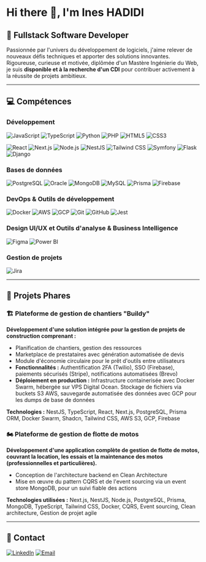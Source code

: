 # Hi there 👋, I'm Ines HADIDI
## 🚀 Fullstack Software Developer

Passionnée par l'univers du développement de logiciels, j'aime relever de nouveaux défis techniques et apporter des solutions innovantes. Rigoureuse, curieuse et motivée, diplômée d'un Mastère Ingénierie du Web, je suis **disponible et à la recherche d'un CDI** pour contribuer activement à la réussite de projets ambitieux.

---

## 💻 Compétences

### **Développement**
![JavaScript](https://img.shields.io/badge/-JavaScript-F7DF1E?style=for-the-badge&logo=javascript&logoColor=black)
![TypeScript](https://img.shields.io/badge/-TypeScript-3178C6?style=for-the-badge&logo=typescript&logoColor=white)
![Python](https://img.shields.io/badge/-Python-3776AB?style=for-the-badge&logo=python&logoColor=white)
![PHP](https://img.shields.io/badge/-PHP-777BB4?style=for-the-badge&logo=php&logoColor=white)
![HTML5](https://img.shields.io/badge/-HTML5-E34F26?style=for-the-badge&logo=html5&logoColor=white)
![CSS3](https://img.shields.io/badge/-CSS3-1572B6?style=for-the-badge&logo=css3&logoColor=white)

![React](https://img.shields.io/badge/-React-61DAFB?style=for-the-badge&logo=react&logoColor=black)
![Next.js](https://img.shields.io/badge/-Next.js-000000?style=for-the-badge&logo=next.js&logoColor=white)
![Node.js](https://img.shields.io/badge/-Node.js-339933?style=for-the-badge&logo=node.js&logoColor=white)
![NestJS](https://img.shields.io/badge/-NestJS-E0234E?style=for-the-badge&logo=nestjs&logoColor=white)
![Tailwind CSS](https://img.shields.io/badge/-Tailwind%20CSS-06B6D4?style=for-the-badge&logo=tailwindcss&logoColor=white)
![Symfony](https://img.shields.io/badge/-Symfony-000000?style=for-the-badge&logo=symfony&logoColor=white)
![Flask](https://img.shields.io/badge/-Flask-000000?style=for-the-badge&logo=flask&logoColor=white)
![Django](https://img.shields.io/badge/-Django-092E20?style=for-the-badge&logo=django&logoColor=white)

### **Bases de données**
![PostgreSQL](https://img.shields.io/badge/-PostgreSQL-336791?style=for-the-badge&logo=postgresql&logoColor=white)
![Oracle](https://img.shields.io/badge/-Oracle-F80000?style=for-the-badge&logo=oracle&logoColor=white)
![MongoDB](https://img.shields.io/badge/-MongoDB-47A248?style=for-the-badge&logo=mongodb&logoColor=white)
![MySQL](https://img.shields.io/badge/-MySQL-4479A1?style=for-the-badge&logo=mysql&logoColor=white)
![Prisma](https://img.shields.io/badge/-Prisma-2D3748?style=for-the-badge&logo=prisma&logoColor=white)
![Firebase](https://img.shields.io/badge/-Firebase-FFCA28?style=for-the-badge&logo=firebase&logoColor=black)

### **DevOps & Outils de développement**
![Docker](https://img.shields.io/badge/-Docker-2496ED?style=for-the-badge&logo=docker&logoColor=white)
![AWS](https://img.shields.io/badge/-AWS-232F3E?style=for-the-badge&logo=amazon-aws&logoColor=white)
![GCP](https://img.shields.io/badge/-GCP-4285F4?style=for-the-badge&logo=google-cloud&logoColor=white)
![Git](https://img.shields.io/badge/-Git-F05032?style=for-the-badge&logo=git&logoColor=white)
![GitHub](https://img.shields.io/badge/-GitHub-181717?style=for-the-badge&logo=github&logoColor=white)
![Jest](https://img.shields.io/badge/-Jest-C21325?style=for-the-badge&logo=jest&logoColor=white)

### **Design UI/UX et Outils d'analyse & Business Intelligence**
![Figma](https://img.shields.io/badge/-Figma-F24E1E?style=for-the-badge&logo=figma&logoColor=white)
![Power BI](https://img.shields.io/badge/-Power%20BI-F2C811?style=for-the-badge&logo=powerbi&logoColor=black)

### **Gestion de projets**
![Jira](https://img.shields.io/badge/-Jira-0052CC?style=for-the-badge&logo=jira&logoColor=white)

---

## 🚀 Projets Phares

### 🏗️ **Plateforme de gestion de chantiers "Buildy"**
**Développement d'une solution intégrée pour la gestion de projets de construction comprenant :**
- Planification de chantiers, gestion des ressources
- Marketplace de prestataires avec génération automatisée de devis
- Module d'économie circulaire pour le prêt d'outils entre utilisateurs
- **Fonctionnalités :** Authentification 2FA (Twilio), SSO (Firebase), paiements sécurisés (Stripe), notifications automatisées (Brevo)
- **Déploiement en production :** Infrastructure containerisée avec Docker Swarm, hébergée sur VPS Digital Ocean. Stockage de fichiers via buckets S3 AWS, sauvegarde automatisée des données avec GCP pour les dumps de base de données

**Technologies :** NestJS, TypeScript, React, Next.js, PostgreSQL, Prisma ORM, Docker Swarm, Shadcn, Tailwind CSS, AWS S3, GCP, Firebase

### 🏍️ **Plateforme de gestion de flotte de motos**
**Développement d'une application complète de gestion de flotte de motos, couvrant la location, les essais et la maintenance des motos (professionnelles et particulières).**
- Conception de l'architecture backend en Clean Architecture
- Mise en œuvre du pattern CQRS et de l'event sourcing via un event store MongoDB, pour un suivi fiable des actions

**Technologies utilisées :** Next.js, NestJS, Node.js, PostgreSQL, Prisma, MongoDB, TypeScript, Tailwind CSS, Docker, CQRS, Event sourcing, Clean architecture, Gestion de projet agile

---

## 🤝 Contact

[![LinkedIn](https://img.shields.io/badge/-LinkedIn-0077B5?style=for-the-badge&logo=linkedin&logoColor=white)](https://www.linkedin.com/in/ines-hadidi-5b51b825b)
[![Email](https://img.shields.io/badge/-Email-D14836?style=for-the-badge&logo=gmail&logoColor=white)](mailto:ineshadidi08@gmail.com)
